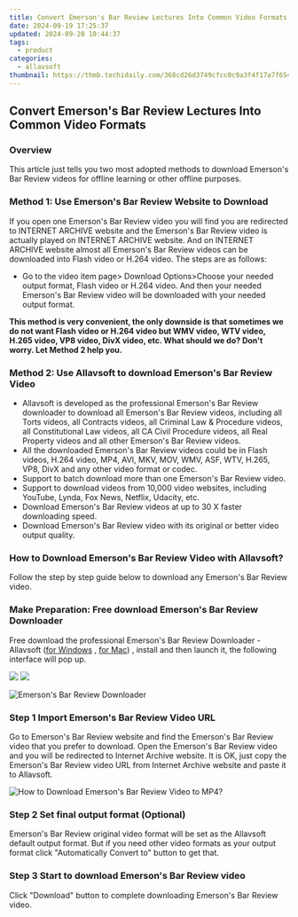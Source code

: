 ```yaml
---
title: Convert Emerson's Bar Review Lectures Into Common Video Formats
date: 2024-09-19 17:25:37
updated: 2024-09-20 10:44:37
tags:
  - product
categories:
  - allavsoft
thumbnail: https://thmb.techidaily.com/368cd26d3749cfcc0c9a3f4f17a7f654d421407edf74d20f4dbbf4dfcbdaf09d.jpg
---
```


## Convert Emerson's Bar Review Lectures Into Common Video Formats

### Overview

This article just tells you two most adopted methods to download Emerson's Bar Review videos for offline learning or other offline purposes.

### Method 1: Use Emerson's Bar Review Website to Download

If you open one Emerson's Bar Review video you will find you are redirected to INTERNET ARCHIVE website and the Emerson's Bar Review video is actually played on INTERNET ARCHIVE website. And on INTERNET ARCHIVE website almost all Emerson's Bar Review videos can be downloaded into Flash video or H.264 video. The steps are as follows:

* Go to the video item page> Download Options>Choose your needed output format, Flash video or H.264 video. And then your needed Emerson's Bar Review video will be downloaded with your needed output format.

**This method is very convenient, the only downside is that sometimes we do not want Flash video or H.264 video but WMV video, WTV video, H.265 video, VP8 video, DivX video, etc. What should we do? Don't worry. Let Method 2 help you.**

### Method 2: Use Allavsoft to download Emerson's Bar Review Video

* Allavsoft is developed as the professional Emerson's Bar Review downloader to download all Emerson's Bar Review videos, including all Torts videos, all Contracts videos, all Criminal Law & Procedure videos, all Constitutional Law videos, all CA Civil Procedure videos, all Real Property videos and all other Emerson's Bar Review videos.
* All the downloaded Emerson's Bar Review videos could be in Flash videos, H.264 video, MP4, AVI, MKV, MOV, WMV, ASF, WTV, H.265, VP8, DivX and any other video format or codec.
* Support to batch download more than one Emerson's Bar Review video.
* Support to download videos from 10,000 video websites, including YouTube, Lynda, Fox News, Netflix, Udacity, etc.
* Download Emerson's Bar Review videos at up to 30 X faster downloading speed.
* Download Emerson's Bar Review video with its original or better video output quality.

### How to Download Emerson's Bar Review Video with Allavsoft?

Follow the step by step guide below to download any Emerson's Bar Review video.

### Make Preparation: Free download Emerson's Bar Review Downloader

Free download the professional Emerson's Bar Review Downloader - Allavsoft ([for Windows](https://tools.techidaily.com/allavsoft/products/) , [for Mac](https://tools.techidaily.com/allavsoft/products/)) , install and then launch it, the following interface will pop up.

[![](https://www.allavsoft.com/how-to/../images/how-to/free-download-win.jpg)](https://tools.techidaily.com/allavsoft/products/) [![](https://www.allavsoft.com/how-to/../images/how-to/free-download-mac.jpg)](https://tools.techidaily.com/allavsoft/products/)

![Emerson's Bar Review Downloader](https://www.allavsoft.com/how-to/../images/allavsoft/screen-shot-600.jpg)

### Step 1 Import Emerson's Bar Review Video URL

Go to Emerson's Bar Review website and find the Emerson's Bar Review video that you prefer to download. Open the Emerson's Bar Review video and you will be redirected to Internet Archive website. It is OK, just copy the Emerson's Bar Review video URL from Internet Archive website and paste it to Allavsoft.

![How to Download Emerson's Bar Review Video to MP4?](https://www.allavsoft.com/how-to/../images/how-to/download-rtmp-video/download-rtmp-video.jpg)

### Step 2 Set final output format (Optional)

Emerson's Bar Review original video format will be set as the Allavsoft default output format. But if you need other video formats as your output format click "Automatically Convert to" button to get that.

### Step 3 Start to download Emerson's Bar Review video

Click "Download" button to complete downloading Emerson's Bar Review video.

<ins class="adsbygoogle"
     style="display:block"
     data-ad-format="autorelaxed"
     data-ad-client="ca-pub-7571918770474297"
     data-ad-slot="1223367746"></ins>



<ins class="adsbygoogle"
     style="display:block"
     data-ad-client="ca-pub-7571918770474297"
     data-ad-slot="8358498916"
     data-ad-format="auto"
     data-full-width-responsive="true"></ins>
